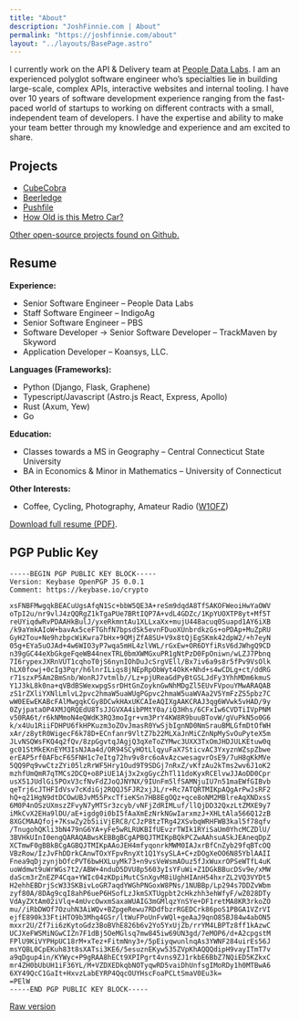 ```yaml
---
title: "About"
description: "JoshFinnie.com | About"
permalink: "https://joshfinnie.com/about"
layout: "../layouts/BasePage.astro"
---
```


I currently work on the API &amp; Delivery team at [People Data Labs](https://www.peopledatalabs.com/).
I am an experienced polyglot software engineer who’s specialties lie in building large-scale, complex APIs, interactive websites and internal tooling.
I have over 10 years of software development experience ranging from the fast-paced world of startups to working on different contracts with a small, independent team of developers.
I have the expertise and ability to make your team better through my knowledge and experience and am excited to share.

## Projects

- [CubeCobra](https://cubecobra.com)
- [Beerledge](https://www.beerledge.com/ledges/)
- [Pushfile](https://www.npmjs.org/package/pushfile)
- [How Old is this Metro Car?](http://www.howoldisthismetrocar.com)

<a href="https://github.com/joshfinnie?tab=repositories" class="center" target="_blank" rel="noopener noreferrer">
    Other open-source projects found on Github.
</a>

## Resume

**Experience:**<br />

- Senior Software Engineer &#8211; People Data Labs
- Staff Software Engineer &#8211; IndigoAg
- Senior Software Engineer &#8211; PBS
- Software Developer &#8594; Senior Software Developer &#8211; TrackMaven by Skyword
- Application Developer &#8211; Koansys, LLC.

**Languages (Frameworks):**<br />

- Python (Django, Flask, Graphene)
- Typescript/Javascript (Astro.js React, Express, Apollo)
- Rust (Axum, Yew)
- Go

**Education:**<br />

- Classes towards a MS in Geography &#8211; Central Connecticut State University
- BA in Economics &amp; Minor in Mathematics &#8211; University of Connecticut<br />

**Other Interests:**<br />

- Coffee, Cycling, Photography,
  Amateur Radio (<a href="http://www.qrz.com/db/W1OFZ" target="_blank" rel="noopener noreferrer">W1OFZ</a>)

<a href="/assets/docs/resume.pdf" class="center" target="_blank" rel="noopener noreferrer">Download full resume (PDF)</a>.

## PGP Public Key

```
-----BEGIN PGP PUBLIC KEY BLOCK-----
Version: Keybase OpenPGP JS 0.0.1
Comment: https://keybase.io/crypto

xsFNBFMwgqkBEACuUgsAfqN1Sc+bbW5QE3A+reSm9dqdA8TfSAKOFWeoiHwYaOWV
oTpI2u/nr9vlJ4zQQRgZ1kTgaPUe7BRtIQP7A+vdL4GDZc/1KpYUOXTP8yt+Mf5T
reUYiqdwRvPDAAHkBulJ/yxeRkmntAu1XLLxaXx+mujU448acuq0Suapd1AY6iXB
/k9aYmkAIoW+bavAx5ceFTGhfN7bpsdSk5evnFDuoXUnbrdkzGs+oPDAp+MuZpRU
GyH2Tou+Ne9hzbpcWiKwra7bHx+9QMjZfA8SU+V9x8tQjEgSKmk42dpW2/+h7eyN
05g+EYa5uOJAd+4w6WIO3yP7wqa5mHL4zlVWL/rGxEw+OR6DYfiRsV6dJWhgQ9CD
n39gGC44eXbGkgeFqeWB44nexTRL0bmXWMGxuPR1gNtPzD0FpOniwn/wLZJ7Pbnq
7I6rypexJXRnVUT1cqhoT0jS6nynIOhDuJcSrgVEll/Bx7iv6a9s8r5fPv9VsOlk
hLX0fowj+0cIg3Pqr/h6lnrILiqs8jNEpRpObWyt4OkK+Nhd+s4wCDLg+ct/ddRG
r71szxP5Am2BmSnb/WonRJ7vtmlb//Lz+pjUReaGdPyBtGSLJdFy3YhhMDm6kmuS
Y1J3kL8k0na+qVBdBSWexwpgSsrDHtGnZoyknGwNhMDgZl5EUvFVpouYMwARAQAB
zS1rZXliYXNlLmlvL2pvc2hmaW5uaWUgPGpvc2hmaW5uaWVAa2V5YmFzZS5pbz7C
wW0EEwEKABcFAlMwgqkCGy8DCwkHAxUKCAIeAQIXgAAKCRAJ3qg6WVwk5vHAD/9y
0ZyjpataOP4XMJQRQEdU8TsJJGVXA4ibPMtY0a/iQ3Hhs/6CFxIw6CVDTiIVpPNM
v50RA6t/r6kNMmoN4eQWdK3RQ3moIgr+vm3PrY4KW8R9buuBTovW/gVuPkN5o0G6
k/x4Uu1RiiFDHPU6fkHPKuzm3oZOvJmasR0YwSjbIgnND0NmSrauBMLGfmDtOfWH
xAr/z8ytR0WigecF6k78D+ECnfanr9VltZ7b22MLXaJnMiCZnNpMySvOuPyteX5m
JLvNSQWsFKQ4q2fQv/8zpGgvtqJAgjQ3qXeToZYMwc3UXX3TxOmJHDJULKEtuw0q
gc01StMkEKnEYM3IsNJAa4d/OR94SCyHOtLlqyuFaX7SticvAC3YxyznWZspZbwe
erEAP5rf0AFbcF65FNH1c7eItg72hv9v8rc6oAvAzcwesagvrOsE9/7uH8gKkMVe
5QQ9Pq9vwCtzZYi05lzRrWF5Hry1Oud9T9SDGj7nRxZ/vKfzAu2kTms2wv6J1oK2
mzhfUmQmR7qTMCs2DCQ+o8PiUE1Aj3x2xgGycZhTl11doKyxRCElvwJJAoDD0Cpr
usX51JUdlGi5POxV3cfNvFdZJoQJNYNX/9IUnFm5lfSAMNjuIU7n51maEWfGIBvb
qeTrj6cJTHFIdVsv7cKdiGj2RQQJ5FJR2xjJL/r+Rc7ATQRTMIKpAQgArPwJsRF2
hQ+q21HgN9dtDCOwUBJvM55PxcTfieKSn7HB8EgOQz+qce8oNM2MBlreAqXNDxsS
6M0P4nOSzUXmszZFvyN7yMTSr3zcyb/vNFjZdRIMLuf/llQjDD32QxzLtZMXE9y7
iMkCvX2EHa9lDU/aE+igdg0i0bI5fAaXmEzNrkNGwIarxmzJ+XHLtAla566Q12zB
8XGCMAAQfoj+7KswZy2b5iiVjERC8/CJzP8tzTRg42XSvbqWRHFWB3kal5f78qfv
/TnugohQKli3bN479nG6YA+yFe5wRLRUKBIfUEvzrTWIk1RYiSaUm0YhcMCZDlU/
3BVHkUInI0engQARAQABwsKEBBgBCgAPBQJTMIKpBQkPCZwAAhsuASkJEAneqDpZ
XCTmwF0gBBkBCgAGBQJTMIKpAAoJEH4mfyqonrkMWM0IAJxrBfCnZyb29fqBTcOQ
VBzRow/IzJvFhDDrkCAnwTOxYFpvRnyXt1Q1YsySLA+C+zDOgXeOO6N85YblAAII
Fnea9qDjzynjbOfcPVT6bwHXLuyMk73+n9vsVeWsmAOuz5fJxWuxrOPSeWTfL4uK
uoWdmwt9uWrWGs7t2/ABW+4nduD5DVU8p5603yIsYFuWi+Z1DGkBBucDSv9e/xMW
daScm3rZnEZP4Cqa+YWIc04zKDpiMutCSnXgvM8iUghHIAnH54hxrZL2VQ3VYDt5
H2ehhEBDrjScW33SKBivLoGR7aqdYWGhPNGoxW8PNs/1NUBBp/Lp294s7DDZvWbm
zyf80A/8DAg9cqI8ahP6ueP6HSofLzJkmSXTUgpbt2cHkzhh3ehWfyF/wZ028DTy
VdAyZXtAm02iVlq+4mUvcOwxmSaxaWUAIG3mGMlqzYnSYe+DF1retMA8KR3rkoZO
mu//iRbDWOf7OzuhN3AiWQv+BZpgeRewu7RDdfbzrRGEDCrk86poS1PBGA1VZrVI
ejfE890k33FtiHTO9b3Mhq4GSr/ltWuFPoUnFvWQl+geAaJ9qnO85BJ84w4abON5
mxxr2U/Zf7ii6zKytoGdz3BoBVhE826b6v2Yo5YxUjZb/rrYM4LBPTz8ff1kAzwC
UCJXeFWSMiNGwCIZn7F1dBj5OeMGlsq7mw845iw69UN3gd/7eMOP6/d+A2cpgstM
FPlU9KiVYPHpUC18rM+xTez+FitmNny3+/5pEiyqwunlnqAs3YWNF284uirEs56J
msYQBL0CpEKuh83t8sXATsi3KE6/5esuznEKyw535ZVpKhAQQQdipH9vayITmT7v
a9qDgup4in/KYWyc+P9gRAA8hECt9XPIPgrt4vns9ZJ1rkbE6BbZ7NQiED5KZkxC
mr4ZH0bUbUH1iF36YL/M+VZDXEDkqbNOTyqwRD5vaiDhUnfsgIMoRDy1h0MTBwA6
6XY49QcC1GaIt+HxvzLabEYRP4QqcOUYHscFoaPCLtSmaV0Eu3k=
=PElW
-----END PGP PUBLIC KEY BLOCK-----
```

<p>
    <a
        href="//keybase.io/joshfinnie/key.asc"
        target="_blank"
        rel="noopener noreferrer">
        Raw version
    </a>
</p>
